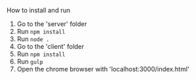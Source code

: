 How to install and run

1. Go to the 'server' folder
2. Run `npm install`
3. Run `node .`
3. Go to the 'client' folder
4. Run `npm install`
5. Run `gulp`
6. Open the chrome browser with 'localhost:3000/index.html'